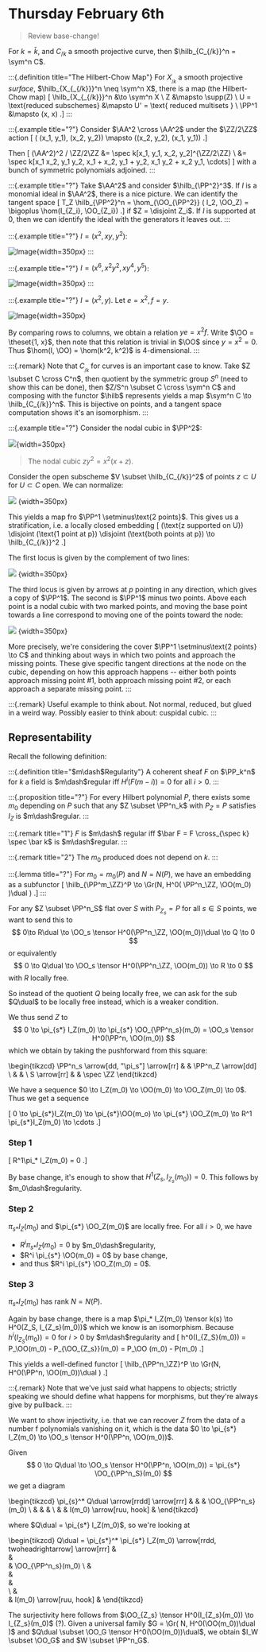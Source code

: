 # Thursday February 6th

> Review base-change!

For $k=\bar k$, and $C_{/k}$ a smooth projective curve, then $\hilb_{C_{/k}}^n = \sym^n C$.

:::{.definition title="The Hilbert-Chow Map"}
For $X_{_{/k}}$ a smooth projective  *surface*, $\hilb_{X_{_{/k}}}^n \neq \sym^n X$, there is a map (the Hilbert-Chow map)
\[
\hilb_{X_{_{/k}}}^n &\to \sym^n X \\
Z &\mapsto \supp(Z) \\
U  = \text{reduced subschemes} &\mapsto U' = \text{ reduced multisets } \\
\PP^1 &\mapsto (x, x)
.\]
:::

:::{.example title="?"}
Consider $\AA^2 \cross \AA^2$ under the $\ZZ/2\ZZ$ action
\[
( (x_1, y_1), (x_2, y_2)) \mapsto ((x_2, y_2), (x_1, y_1))
.\]


Then
\[
(\AA^2)^2 / \ZZ/2\ZZ
&= \spec k[x_1, y_1, x_2, y_2]^{\ZZ/2\ZZ} \\
&= \spec k[x_1 x_2, y_1 y_2, x_1 + x_2, y_1 + y_2, x_1 y_2 + x_2 y_1, \cdots]
\]
with a bunch of symmetric polynomials adjoined.
:::

:::{.example title="?"}
Take $\AA^2$ and consider $\hilb_{\PP^2}^3$.
If $I$ is a monomial ideal in $\AA^2$, there is a nice picture.
We can identify the tangent space
\[
T_Z \hilb_{\PP^2}^n = \hom_{\OO_{\PP^2}} ( I_2, \OO_Z) = \bigoplus \hom(I_{Z_i}, \OO_{Z_i})
.\]
if $Z = \disjoint Z_i$.
If $I$ is supported at 0, then we can identify the ideal with the generators it leaves out.
:::


:::{.example title="?"}
$I = (x^2, xy, y^2)$:

![Image](figures/2020-02-06-12:48.png){width=350px}
:::


:::{.example title="?"}
$I = (x^6, x^2y^2, xy^4, y^5)$:

![Image](figures/2020-02-06-12:49.png){width=350px}
:::



:::{.example title="?"}
$I = (x^2, y)$.
Let $e=x^2, f = y$.

![Image](figures/2020-02-06-12:54.png){width=350px}

By comparing rows to columns, we obtain a relation $ye = x^2 f$.
Write $\OO = \theset{1, x}$, then note that this relation is trivial in $\OO$ since $y=x^2=0$.
Thus $\hom(I, \OO) = \hom(k^2, k^2)$ is 4-dimensional.
:::



:::{.remark}
Note that $C_{_{/k}}$ for curves is an important case to know.
Take $Z \subset C \cross C^n$, then quotient by the symmetric group $S^n$ (need to show this can be done), then $Z/S^n \subset C \cross \sym^n C$ and composing with the functor $\hilb$ represents yields a map $\sym^n C \to \hilb_{C_{/k}}^n$.
This is bijective on points, and a tangent space computation shows it's an isomorphism.
:::


:::{.example title="?"}
Consider the nodal cubic in $\PP^2$:

![](figures/2020-02-06-13:01.png){width=350px}

> The nodal cubic $zy^2 = x^2(x+z)$.

Consider the open subscheme $V \subset \hilb_{C_{/k}}^2$ of points $z \subset U$ for $U \subset C$ open.
We can normalize:

![](figures/2020-02-06-13:03.png) {width=350px}

This yields a map fro $\PP^1 \setminus\text{2 points}$.
This gives us a stratification, i.e. a locally closed embedding
\[
(\text{z supported on U}) \disjoint (\text{1 point at p}) \disjoint (\text{both points at p}) \to \hilb_{C_{/k}}^2
.\]

The first locus is given by the complement of two lines:

![](figures/2020-02-06-13:08.png) {width=350px}

The third locus is given by arrows at $p$ pointing in any direction, which gives a copy of $\PP^1$.
The second is $\PP^1$ minus two points.
Above each point is a nodal cubic with two marked points, and moving the base point towards a line correspond to moving one of the points toward the node:

![](figures/2020-02-06-13:11.png) {width=350px}

More precisely, we're considering the cover $\PP^1 \setminus\text{2 points} \to C$ and thinking about ways in which two points and approach the missing points.
These give specific tangent directions at the node on the cubic, depending on how this approach happens -- either both points approach missing point #1, both approach missing point #2, or each approach a separate missing point.
:::

:::{.remark}
Useful example to think about. Not normal, reduced, but glued in a weird way.
Possibly easier to think about: cuspidal cubic.
:::
  

## Representability


Recall the following definition:

:::{.definition title="$m\dash$Regularity"}
A coherent sheaf $F$ on $\PP_k^n$ for $k$ a field is $m\dash$regular iff $H^i(F(m-i)) = 0$ for all $i> 0$.
:::


:::{.proposition title="?"}
For every Hilbert polynomial $P$, there exists some $m_0$ depending on $P$  such that any $Z \subset \PP^n_k$ with $P_Z = P$ satisfies $I_Z$ is $m\dash$regular.
:::
  


:::{.remark title="1"}
$F$ is $m\dash$ regular iff $\bar F = F \cross_{\spec k} \spec \bar k$ is $m\dash$regular.
:::


:::{.remark title="2"}
The $m_0$ produced does not depend on $k$.
:::



:::{.lemma title="?"}
For $m_0 = m_0(P)$ and $N = N(P)$, we have an embedding as a subfunctor
\[
\hilb_{\PP^m_\ZZ}^P \to \Gr(N, H^0( \PP^n_\ZZ, \OO(m_0)  )\dual )
.\]
:::

For any $Z \subset \PP^n_S$ flat over $S$ with $P_{Z_s} = P$ for all $s\in S$ points, we want to send this to
$$
0\to R\dual \to \OO_s \tensor H^0(\PP^n_\ZZ, \OO(m_0))\dual \to Q \to 0
$$
or equivalently
$$
0 \to Q\dual \to \OO_s \tensor H^0(\PP^n_\ZZ, \OO(m_0)) \to R \to 0
$$
with $R$ locally free.


So instead of the quotient $Q$ being locally free, we can ask for the sub $Q\dual$ to be locally free instead, which is a weaker condition.

We thus send $Z$ to
$$
0 \to \pi_{s*} I_Z(m_0) \to \pi_{s*} \OO_{\PP^n_s}(m_0) = \OO_s \tensor H^0(\PP^n, \OO(m_0))
$$
which we obtain by taking the pushforward from this square:


\begin{tikzcd}
\PP^n_s \arrow[dd, "\pi_s"] \arrow[rr] &  & \PP^n_Z \arrow[dd] \\
                                &  &                    \\
S \arrow[rr]                           &  & \spec \ZZ
\end{tikzcd}

We have a sequence $0 \to I_Z(m_0) \to \OO(m_0) \to \OO_Z(m_0) \to 0$.
Thus we get a sequence

\[
0 \to \pi_{s*}I_Z(m_0) \to \pi_{s*}\OO(m_o) \to \pi_{s*} \OO_Z(m_0) \to R^1 \pi_{s*}I_Z(m_0) \to \cdots
.\]

### Step 1

\[
R^1\pi_* I_Z(m_0) = 0
.\]

By base change, it's enough to show that $H^1(Z_s, I_{Z_s}(m_0)) = 0$.
This follows by $m_0\dash$regularity.

### Step 2

$\pi_{s*}I_Z(m_0)$ and $\pi_{s*} \OO_Z(m_0)$ are locally free.
For all $i>0$, we have

- $R^i \pi_{s*} I_Z(m_0) = 0$ by $m_0\dash$regularity,
- $R^i \pi_{s*} \OO(m_0) = 0$ by base change,
- and thus $R^i \pi_{s*} \OO_Z(m_0) = 0$.

### Step 3

$\pi_{s*}I_Z(m_0)$ has rank $N = N(P)$.

Again by base change, there is a map $\pi_* I_Z(m_0) \tensor k(s) \to H^0(Z_S, I_{Z_s}(m_0))$ which we know is an isomorphism.
Because $h^i ( I_{Z_S}(m_0) ) = 0$ for $i>0$ by $m\dash$regularity and
\[
h^0(I_{Z_S}(m_0)) = P_\OO(m_0) - P_{\OO_{Z_s}}(m_0) = P_\OO (m_0) - P(m_0)
.\]

This yields a well-defined functor 
\[
\hilb_{\PP^n_\ZZ}^P \to \Gr(N, H^0(\PP^n, \OO(m_0))\dual )
.\]

:::{.remark}
Note that we've just said what happens to objects; strictly speaking we should define what happens for morphisms, but they're always give by pullback.
:::

We want to show injectivity, i.e. that we can recover $Z$ from the data of a number f polynomials vanishing on it, which is the data $0 \to \pi_{s*} I_Z(m_0) \to \OO_s \tensor H^0(\PP^n, \OO(m_0))$.

Given
$$
0 \to Q\dual \to \OO_s \tensor H^0(\PP^n, \OO(m_0)) = \pi_{s*} \OO_{\PP^n_S}(m_0)
$$
we get a diagram


\begin{tikzcd}
\pi_{s}^* Q\dual \arrow[rrdd] \arrow[rrr] &  &                          & \OO_{\PP^n_s}(m_0) \\
                                  &  &                          &                    \\
                                  &  & I(m_0) \arrow[ruu, hook] &
\end{tikzcd}


where $Q\dual = \pi_{s*} I_Z(m_0)$, so we're looking at

\begin{tikzcd}
Q\dual = \pi_{s*}^* \pi_{s*} I_Z(m_0) 
  \arrow[rrdd, twoheadrightarrow] 
  \arrow[rrr] 
&  
&                          
& \OO_{\PP^n_s}(m_0) 
\\
&  
&                          
&                    
\\
&  
& I(m_0) 
  \arrow[ruu, hook] 
&
\end{tikzcd}

The surjectivity here follows from $\OO_{Z_s} \tensor H^0(I_{Z_s}(m_0)) \to I_{Z_s}(m_0)$ (?).
Given a universal family $G = \Gr( N, H^0(\OO(m_0))\dual )$ and $Q\dual \subset \OO_G \tensor H^0(\OO(m_0))\dual$, we obtain $I_W \subset \OO_G$ and $W \subset \PP^n_G$.
